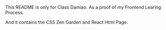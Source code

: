 This README is only for Class Damiao. As a proof of my Frontend Learing Process.

And it contains the CSS Zen Garden and React Html Page.
